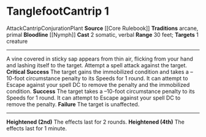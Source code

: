 ﻿---
actions: '[two-actions]'
area: null
bloodline: '[[DATABASE/sorcererbloodline/Nymph|Nymph]]'
component:
- Somatic
- Verbal
cost: null
deity: null
domain: null
duration: null
element: null
heighten: 2nd, 4th
heighten_level: 1, 2, 4
id: '330'
lesson: null
level: '1'
mystery: null
name: Tanglefoot
patron_theme: null
range: 30 feet
rarity: Common
requirement: null
saving_throw: null
school: Conjuration
source: '[[DATABASE/source/Core Rulebook|Core Rulebook]]'
target: 1 creature
tradition:
- Arcane
- Primal
trait:
- '[[DATABASE/trait/Attack|Attack]]'
- '[[DATABASE/trait/Cantrip|Cantrip]]'
- '[[DATABASE/trait/Conjuration|Conjuration]]'
- '[[DATABASE/trait/Plant|Plant]]'
trigger: null
type: Cantrip

---
# Tanglefoot<span class="item-type">Cantrip 1</span>

<span class="item-trait">Attack</span><span class="item-trait">Cantrip</span><span class="item-trait">Conjuration</span><span class="item-trait">Plant</span>
**Source** [[Core Rulebook]] 
**Traditions** arcane, primal
**Bloodline** [[Nymph]]
**Cast** <span class="action-icon">2</span> somatic, verbal
**Range** 30 feet; **Targets** 1 creature

---
A vine covered in sticky sap appears from thin air, flicking from your hand and lashing itself to the target. Attempt a spell attack against the target.
**Critical Success** The target gains the immobilized condition and takes a –10-foot circumstance penalty to its Speeds for 1 round. It can attempt to Escape against your spell DC to remove the penalty and the immobilized condition.
**Success** The target takes a –10-foot circumstance penalty to its Speeds for 1 round. It can attempt to Escape against your spell DC to remove the penalty.
**Failure** The target is unaffected.

---
**Heightened (2nd)** The effects last for 2 rounds.
**Heightened (4th)** The effects last for 1 minute.